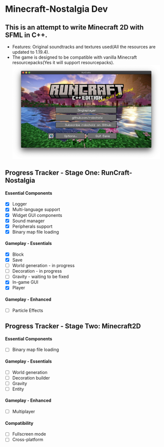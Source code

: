 # Minecraft-Nostalgia Dev

## This is an attempt to write Minecraft 2D with SFML in C++.

- Features: Original soundtracks and textures used(All the resources are updated to 1.19.4).
- The game is designed to be compatible with vanilla Minecraft resourcepacks(Yes it will support resourcepacks). 
  ![menu.png](docs%2Freadme%2Fmenu_july_2023.png)


## Progress Tracker - Stage One: RunCraft-Nostalgia
#### Essential Components
- [x] Logger
- [x] Multi-language support
- [x] Widget GUI components
- [x] Sound manager
- [x] Peripherals support
- [x] Binary map file loading
#### Gameplay - Essentials
- [x] Block
- [x] Save
- [ ] World generation - in progress
- [ ] Decoration  - in progress
- [ ] Gravity - waiting to be fixed
- [x] In-game GUI
- [x] Player
#### Gameplay - Enhanced
- [ ] Particle Effects

## Progress Tracker - Stage Two: Minecraft2D
#### Essential Components
- [ ] Binary map file loading
#### Gameplay - Essentials
- [ ] World generation
- [ ] Decoration builder
- [ ] Gravity
- [ ] Entity
#### Gameplay - Enhanced
- [ ] Multiplayer
#### Compatibility
- [ ] Fullscreen mode
- [ ] Cross-platform
